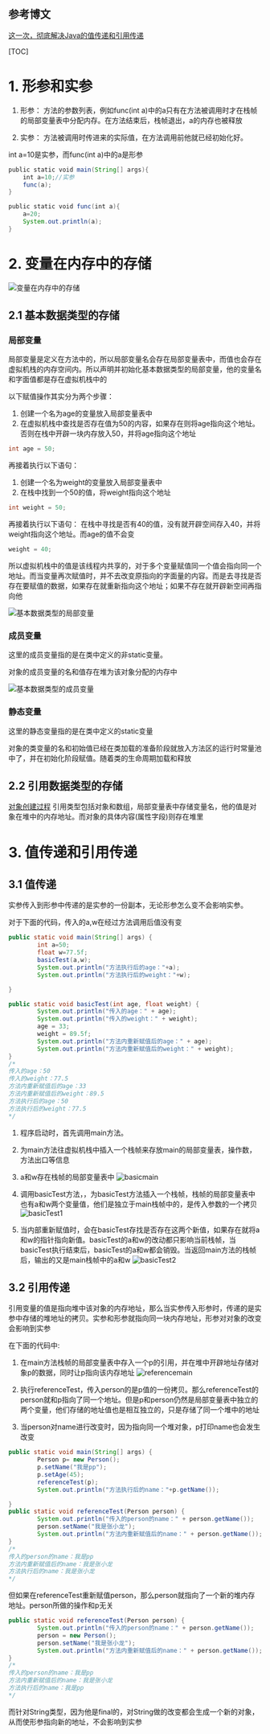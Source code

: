 ## 参考博文
[这一次，彻底解决Java的值传递和引用传递](https://juejin.im/post/5bce68226fb9a05ce46a0476)


[TOC]

# 1. 形参和实参
1. 形参：
方法的参数列表，例如func(int a)中的a只有在方法被调用时才在栈帧的局部变量表中分配内存。在方法结束后，栈帧退出，a的内存也被释放

2. 实参：
方法被调用时传进来的实际值，在方法调用前他就已经初始化好。


int a=10是实参，而func(int a)中的a是形参
```java
public static void main(String[] args){
    int a=10;//实参
    func(a);
}

public static void func(int a){
    a=20;
    System.out.println(a);
}
```

# 2. 变量在内存中的存储
![变量在内存中的存储](./pic/值传递和引用传递_变量在内存中的存储.png)

## 2.1 基本数据类型的存储
### 局部变量
局部变量是定义在方法中的，所以局部变量名会存在局部变量表中，而值也会存在虚拟机栈的内存空间内。所以声明并初始化基本数据类型的局部变量，他的变量名和字面值都是存在虚拟机栈中的

以下赋值操作其实分为两个步骤：
1. 创建一个名为age的变量放入局部变量表中
2. 在虚拟机栈中查找是否存在值为50的内容，如果存在则将age指向这个地址。否则在栈中开辟一块内存放入50，并将age指向这个地址
```java
int age = 50;
```

再接着执行以下语句：
1. 创建一个名为weight的变量放入局部变量表中
2. 在栈中找到一个50的值，将weight指向这个地址
```java
int weight = 50;
```

再接着执行以下语句：
在栈中寻找是否有40的值，没有就开辟空间存入40，并将weight指向这个地址。而age的值不会变
```java
weight = 40;
```
所以虚拟机栈中的值是该线程内共享的，对于多个变量赋值同一个值会指向同一个地址。而当变量再次赋值时，并不去改变原指向的字面量的内容。而是去寻找是否存在要赋值的数据，如果存在就重新指向这个地址；如果不存在就开辟新空间再指向他


![基本数据类型的局部变量](./pic/值传递和引用传递_基本数据类型的局部变量.png)


### 成员变量
这里的成员变量指的是在类中定义的非static变量。

对象的成员变量的名和值存在堆为该对象分配的内存中

![基本数据类型的成员变量](./pic/值传递和引用传递_基本数据类型的成员变量.png)



### 静态变量
这里的静态变量指的是在类中定义的static变量

对象的类变量的名和初始值已经在类加载的准备阶段就放入方法区的运行时常量池中了，并在初始化阶段赋值。随着类的生命周期加载和释放



## 2.2 引用数据类型的存储
[对象创建过程](../JVM/对象创建过程.md)
引用类型包括对象和数组，局部变量表中存储变量名，他的值是对象在堆中的内存地址。而对象的具体内容(属性字段)则存在堆里


# 3. 值传递和引用传递
## 3.1 值传递
实参传入到形参中传递的是实参的一份副本，无论形参怎么变不会影响实参。

对于下面的代码，传入的a,w在经过方法调用后值没有变
```java
public static void main(String[] args) {
        int a=50;
        float w=77.5f;
        basicTest(a,w);
        System.out.println("方法执行后的age："+a);
        System.out.println("方法执行后的weight："+w);

}

public static void basicTest(int age, float weight) {
        System.out.println("传入的age：" + age);
        System.out.println("传入的weight：" + weight);
        age = 33;
        weight = 89.5f;
        System.out.println("方法内重新赋值后的age：" + age);
        System.out.println("方法内重新赋值后的weight：" + weight);
}
/*
传入的age：50
传入的weight：77.5
方法内重新赋值后的age：33
方法内重新赋值后的weight：89.5
方法执行后的age：50
方法执行后的weight：77.5
*/
```
1. 程序启动时，首先调用main方法。
2. 为main方法往虚拟机栈中插入一个栈帧来存放main的局部变量表，操作数，方法出口等信息
3. a和w存在栈帧的局部变量表中
![basicmain](./pic/值传递和引用传递_basicmain.png)

4. 调用basicTest方法，，为basicTest方法插入一个栈帧，栈帧的局部变量表中也有a和w两个变量值，他们是独立于main栈帧中的，是传入参数的一个拷贝
![basicTest1](./pic/值传递和引用传递_basicTest1.png)

5. 当内部重新赋值时，会在basicTest存找是否存在这两个新值，如果存在就将a和w的指针指向新值。basicTest的a和w的改动都只影响当前栈帧，当basicTest执行结束后，basicTest的a和w都会销毁。当返回main方法的栈帧后，输出的又是main栈帧中的a和w
![basicTest2](./pic/值传递和引用传递_basicTest2.png)

## 3.2 引用传递
引用变量的值是指向堆中该对象的内存地址，那么当实参传入形参时，传递的是实参中存储的堆地址的拷贝。实参和形参就指向同一块内存地址，形参对对象的改变会影响到实参

在下面的代码中:
1. 在main方法栈帧的局部变量表中存入一个p的引用，并在堆中开辟地址存储对象p的数据，同时让p指向该内存地址
![referencemain](./pic/值传递和引用传递_referencemain.png)

2. 执行referenceTest，传入person的是p值的一份拷贝。那么referenceTest的person就和p指向了同一个地址。但是p和person仍然是局部变量表中独立的两个变量，他们存储的地址值也是相互独立的，只是存储了同一个堆中的地址
3. 当person对name进行改变时，因为指向同一个堆对象，p打印name也会发生改变

```java
public static void main(String[] args) {
        Person p= new Person();
        p.setName("我是pp");
        p.setAge(45);
        referenceTest(p);
        System.out.println("方法执行后的name："+p.getName());

}
public static void referenceTest(Person person) {
        System.out.println("传入的person的name：" + person.getName());
        person.setName("我是张小龙");
        System.out.println("方法内重新赋值后的name：" + person.getName());
}
/*
传入的person的name：我是pp
方法内重新赋值后的name：我是张小龙
方法执行后的name：我是张小龙
*/
```

但如果在referenceTest重新赋值person，那么person就指向了一个新的堆内存地址。person所做的操作和p无关
```java
public static void referenceTest(Person person) {
        System.out.println("传入的person的name：" + person.getName());
        person = new Person();
        person.setName("我是张小龙");
        System.out.println("方法内重新赋值后的name：" + person.getName());
}
/*
传入的person的name：我是pp
方法内重新赋值后的name：我是张小龙
方法执行后的name：我是pp
*/
```
而针对String类型，因为他是final的，对String做的改变都会生成一个新的对象，从而使形参指向新的地址，不会影响到实参